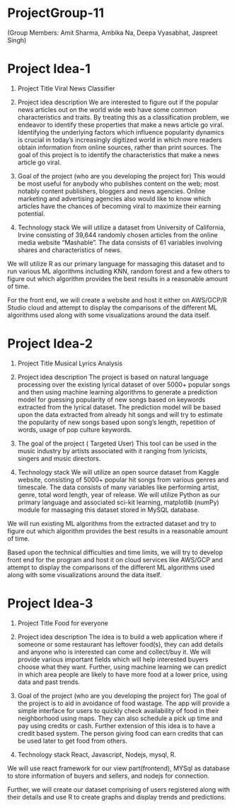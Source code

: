 # ProjectGroup-11

(Group Members: Amit Sharma, Ambika Na, Deepa Vyasabhat, Jaspreet Singh)

# Project Idea-1
1. Project Title
Viral News Classifier

2. Project idea description
We are interested to figure out if the popular news articles out on the world wide web have some common characteristics and traits. By treating this as a classification problem, we endeavor to identify these properties that make a news article go viral. Identifying the underlying factors which influence popularity dynamics is crucial in today’s increasingly digitized world in which more readers obtain information from online sources, rather than print sources. The goal of this project is to identify the characteristics that make a news article go viral. 

3. Goal of the project (who are you developing the project for)
This would be most useful for anybody who publishes content on the web; most notably content publishers, bloggers and news agencies.  Online marketing and advertising agencies also would like to know which articles have the chances of becoming viral to maximize their earning potential.

4. Technology stack
We will utilize a dataset from University of California, Irvine consisting of 39,644 randomly chosen articles from the online media website “Mashable”. The data consists of 61 variables involving shares and characteristics of news.

We will utilize R as our primary language for massaging this dataset and to run various ML algorithms including KNN, random forest and a few others to figure out which algorithm provides the best results in a reasonable amount of time.

For the front end, we will create a website and host it either on AWS/GCP/R Studio cloud and attempt to display the comparisons of the different ML algorithms used along with some visualizations around the data itself.


# Project Idea-2

1. Project Title 
Musical Lyrics Analysis 
 
 
2. Project idea description 
The project is based on natural language processing over the existing lyrical dataset of over 5000+ popular songs and then using machine learning algorithms to generate a prediction model for guessing popularity of new songs based on keywords extracted from the lyrical dataset. The prediction model will be based upon the data extracted from already hit songs and will try to estimate the popularity of new songs based upon song’s length, repetition of words, usage of pop culture keywords. 
 
  
3. The goal of the project ( Targeted User) 
This tool can be used in the music industry by artists associated with it ranging from lyricists, singers and music directors. 
 
 
4. Technology stack 
We will utilize an open source dataset from Kaggle website, consisting of 5000+ popular hit songs from various genres and timescale. The data consists of many variables like performing artist, genre, total word length, year of release. We will utilize Python as our primary language and associated sci-kit learning, matplotlib (numPy) module for massaging this dataset stored in MySQL database. 
 
We will run existing ML algorithms from the extracted dataset and try to figure out which algorithm provides the best results in a reasonable amount of time. 
 
Based upon the technical difficulties and time limits, we will try to develop front end for the program and host it on cloud services like AWS/GCP and attempt to display the comparisons of the different ML algorithms used along with some visualizations around the data itself. 

# Project Idea-3

1. Project Title
Food for everyone
2. Project idea description
The idea is to build a web application where if someone or some restaurant has leftover food(s), they can add details and anyone who is interested can come and collect/buy it. We will provide various important fields which will help interested buyers choose what they want. 
Further, using machine learning we can predict in which area people are likely to have more food at a lower price, using data and past trends.
3. Goal of the project (who are you developing the project for)
The goal of the project is to aid in avoidance of food wastage. The app will provide a simple interface for users to quickly check availability of food in their neighborhood using maps. They can also schedule a pick up time and pay using credits or cash. Further extension of this idea is to have a credit based system. The person giving food can earn credits that can be used later to get food from others.

4. Technology stack
React, Javascript, Nodejs, mysql, R.

We will use react framework for our view part(frontend), MYSql as database to store information of buyers and sellers, and nodejs for connection.

Further, we will create our dataset comprising of users registered along with their details and use R to create graphs and display trends and predictions.
